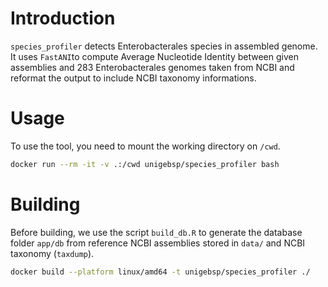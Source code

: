 
# Introduction

`species_profiler` detects Enterobacterales species in assembled genome.
It uses `FastANI`to compute Average Nucleotide Identity between 
given assemblies and 283 Enterobacterales genomes taken from NCBI and reformat
the output to include NCBI taxonomy informations.

# Usage

To use the tool, you need to mount the working directory on `/cwd`.
```bash
docker run --rm -it -v .:/cwd unigebsp/species_profiler bash
```


# Building

Before building, we use the script `build_db.R` to generate the database folder `app/db` from reference 
NCBI assemblies stored in `data/` and NCBI taxonomy (`taxdump`).

```bash
docker build --platform linux/amd64 -t unigebsp/species_profiler ./
```


